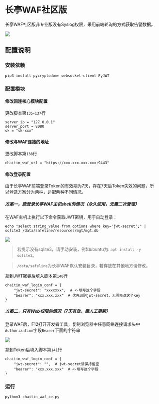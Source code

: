 # 长亭WAF社区版

长亭WAF社区版非专业版没有Syslog权限，采用前端轮询的方式获取告警数据。

![](https://raw.githubusercontent.com/sec-report/SecAutoBan/main/device/alarm/chaitin_waf_ce/img/1.jpg)

## 配置说明

### 安装依赖

```
pip3 install pycryptodome websocket-client PyJWT
```

### 配置模块

#### 修改回连核心模块配置

更改脚本第`135`-`137`行

```
server_ip = "127.0.0.1"
server_port = 8080
sk = "sk-xxx"
```

#### 修改与WAF连接的地址

更改脚本第`138`行

```
chaitin_waf_url = "https://xxx.xxx.xxx.xxx:9443"
```

#### 修改登录配置

由于长亭WAF前端登录Token的有效期为7天，存在7天后Token失效的问题，所以登录方案分为两种，适配两种不同情况。

##### 方案一，能登录长亭WAF主机shell的情况（永久使用，无需二次管理）

在WAF主机上执行以下命令获取JWT密钥，用于自动登录：

```shell
echo "select string_value from options where key='jwt-secret';" | sqlite3 /data/safeline/resources/mgt/mgt.db
```

![](https://raw.githubusercontent.com/sec-report/SecAutoBan/main/device/alarm/chaitin_waf_ce/img/2.jpg)

> 若提示没有sqlite3，请手动安装，例如ubuntu为: `apt install -y sqlite3`。

> `/data/safeline`为长亭WAF默认安装目录，若存放在其他地方请修改。

拿到JWT密钥后填入脚本第`140`行

```
chaitin_waf_login_conf = {
    "jwt-secret": "xxxxxxx",  # <-填写这个字段
    "bearer": "xxx.xxx.xxx"  # 优先识别jwt-secret，无需修改这个Key
}
```

##### 方案二，只有Web权限的情况（7天有效，需人工更新）

登录WAF后，F12打开开发者工具，复制浏览器中任意网络连接请求头中`Authorization`字段`Bearer`下面的字符串

![](https://raw.githubusercontent.com/sec-report/SecAutoBan/main/device/alarm/chaitin_waf_ce/img/3.jpg)

拿到Token后填入脚本第`141`行

```
chaitin_waf_login_conf = {
    "jwt-secret": "",  # jwt-secret请保持留空
    "bearer": "xxx.xxx.xxx"  # <-填写这个字段
}
```

### 运行

```shell
python3 chaitin_waf_ce.py
```
